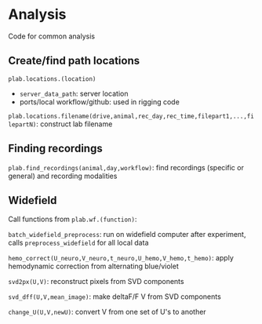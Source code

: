 # Analysis
Code for common analysis

## Create/find path locations
`plab.locations.(location)`
- `server_data_path`: server location
- ports/local workflow/github: used in rigging code

`plab.locations.filename(drive,animal,rec_day,rec_time,filepart1,...,filepartN)`: construct lab filename

## Finding recordings
`plab.find_recordings(animal,day,workflow)`: find recordings (specific or general) and recording modalities

## Widefield 
Call functions from `plab.wf.(function)`:

`batch_widefield_preprocess`: run on widefield computer after experiment, calls `preprocess_widefield` for all local data

`hemo_correct(U_neuro,V_neuro,t_neuro,U_hemo,V_hemo,t_hemo)`: apply hemodynamic correction from alternating blue/violet

`svd2px(U,V)`: reconstruct pixels from SVD components

`svd_dff(U,V,mean_image)`: make deltaF/F V from SVD components

`change_U(U,V,newU)`: convert V from one set of U's to another
